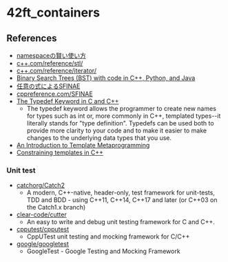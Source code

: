 # 42ft_containers

## References
- [namespaceの賢い使い方](https://qiita.com/_EnumHack/items/430da105a541f9ecd774)
- [c++.com/reference/stl/](https://www.cplusplus.com/reference/stl/)
- [c++.com/reference/iterator/](https://www.cplusplus.com/reference/iterator/)
- [Binary Search Trees (BST) with code in C++, Python, and Java](https://algorithmtutor.com/Data-Structures/Tree/Binary-Search-Trees/)
- [任意の式によるSFINAE](https://cpprefjp.github.io/lang/cpp11/sfinae_expressions.html)
- [cppreference.com/SFINAE](https://en.cppreference.com/w/cpp/language/sfinae)
- [The Typedef Keyword in C and C++](https://www.cprogramming.com/tutorial/typedef.html)
  - The typedef keyword allows the programmer to create new names for types such as int or, more commonly in C++, templated types--it literally stands for "type definition". Typedefs can be used both to provide more clarity to your code and to make it easier to make changes to the underlying data types that you use.
- [An Introduction to Template Metaprogramming](http://cppedinburgh.uk/slides/201603-tmp.pdf)
- [Constraining templates in C++](https://pankajraghav.com/2020/03/22/Templates.html)

### Unit test
- [catchorg/Catch2](https://github.com/catchorg/Catch2)
  - A modern, C++-native, header-only, test framework for unit-tests, TDD and BDD - using C++11, C++14, C++17 and later (or C++03 on the Catch1.x branch)
- [clear-code/cutter](https://github.com/clear-code/cutter)
  - An easy to write and debug unit testing framework for C and C++.
- [cpputest/cpputest](https://github.com/cpputest/cpputest)
  - CppUTest unit testing and mocking framework for C/C++
- [google/googletest](https://github.com/google/googletest)
  - GoogleTest - Google Testing and Mocking Framework
